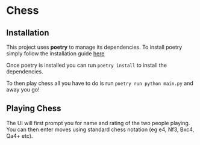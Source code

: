 # Chess

## Installation
This project uses **poetry** to manage its dependencies. To install poetry simply follow the installation guide [here](https://python-poetry.org/docs/#installation)

Once poetry is installed you can run `poetry install` to install the dependencies.

To then play chess all you have to do is run `poetry run python main.py` and away you go!

## Playing Chess
The UI will first prompt you for name and rating of the two people playing. You can then enter moves using standard chess notation (eg e4, Nf3, Bxc4, Qa4+ etc).